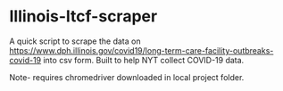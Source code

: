 # Illinois-ltcf-scraper

A quick script to scrape the data on https://www.dph.illinois.gov/covid19/long-term-care-facility-outbreaks-covid-19 into csv form. Built to help NYT collect COVID-19 data.

Note- requires chromedriver downloaded in local project folder.
